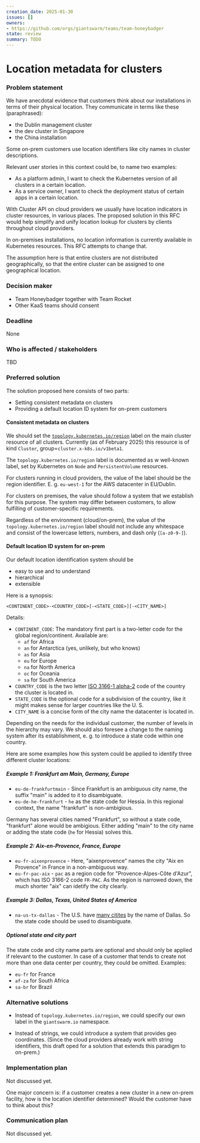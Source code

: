 ```yaml
---
creation_date: 2025-01-30
issues: []
owners:
- https://github.com/orgs/giantswarm/teams/team-honeybadger
state: review
summary: TODO
---
```


# Location metadata for clusters

### Problem statement

We have anecdotal evidence that customers think about our installations in terms of their physical location. They communicate in terms like these (paraphrased):

- the Dublin management cluster
- the dev cluster in Singapore
- the China installation

Some on-prem customers use location identifiers like city names in cluster descriptions.

Relevant user stories in this context could be, to name two examples:

- As a platform admin, I want to check the Kubernetes version of all clusters in a certain location.
- As a service owner, I want to check the deployment status of certain apps in a certain location.

With Cluster API on cloud providers we usually have location indicators in cluster resources, in various places. The proposed solution in this RFC would help simplify and unify location lookup for clusters by clients throughout cloud providers.

In on-premises installations, no location information is currently available in Kubernetes resources. This RFC attempts to change that.

The assumption here is that entire clusters are not distributed geographically, so that the entire cluster can be assigned to one geographical location.

### Decision maker

- Team Honeybadger together with Team Rocket
- Other KaaS teams should consent

### Deadline

None

### Who is affected / stakeholders

TBD

### Preferred solution

The solution proposed here consists of two parts:

- Setting consistent metadata on clusters
- Providing a default location ID system for on-prem customers

#### Consistent metadata on clusters

We should set the [`topology.kubernetes.io/region`](https://kubernetes.io/docs/reference/labels-annotations-taints/#topologykubernetesioregion) label on the main cluster resource of all clusters. Currently (as of February 2025) this resource is of kind `Cluster`, group=`cluster.x-k8s.io/v1beta1`.

The `topology.kubernetes.io/region` label is documented as w well-known label, set by Kubernetes on `Node` and `PersistentVolume` resources.

For clusters running in cloud providers, the value of the label should be the region identifier. E. g. `eu-west-1` for the AWS datacenter in EU/Dublin.

For clusters on premises, the value should follow a system that we establish for this purpose. The system may differ between customers, to allow fulfilling of customer-specific requirements.

Regardless of the environment (cloud/on-prem), the value of the `topology.kubernetes.io/region` label should not include any whitespace and consist of the lowercase letters, numbers, and dash only (`[a-z0-9-]`).

#### Default location ID system for on-prem

Our default location identification system should be

- easy to use and to understand
- hierarchical
- extensible

Here is a synopsis:

```
<CONTINENT_CODE>-<COUNTRY_CODE>[-<STATE_CODE>][-<CITY_NAME>]
```

Details:

- `CONTINENT_CODE`: The mandatory first part is a two-letter code for the global region/continent. Available are:
  - `af` for Africa
  - `an` for Antarctica (yes, unlikely, but who knows)
  - `as` for Asia
  - `eu` for Europe
  - `na` for North America
  - `oc` for Oceania
  - `sa` for South America
- `COUNTRY_CODE` is the two letter [ISO 3166-1 alpha-2](https://en.wikipedia.org/wiki/ISO_3166-1_alpha-2) code of the country the cluster is located in.
- `STATE_CODE` is the optional code for a subdivision of the country, like it might makes sense for larger countries like the U. S.
- `CITY_NAME` is a concise form of the city name the datacenter is located in.

Depending on the needs for the individual customer, the number of levels in the hierarchy may vary. We should also foresee a change to the naming system after its establishment, e. g. to introduce a state code within one country.

Here are some examples how this system could be applied to identify three different cluster locations:

##### Example 1: Frankfurt am Main, Germany, Europe

- `eu-de-frankfurtmain` - Since Frankfurt is an ambiguous city name, the suffix "main" is added to it to disambiguate.
- `eu-de-he-frankfurt` - `he` as the state code for Hessia. In this regional context, the name "frankfurt" is non-ambigious.

Germany has several cities named "Frankfurt", so without a state code, "frankfurt" alone would be ambigious. Either adding "main" to the city name or adding the state code (`he` for Hessia) solves this.

##### Example 2: Aix-en-Provence, France, Europe

- `eu-fr-aixenprovence` - Here, "aixenprovence" names the city "Aix en Provence" in France in a non-ambiguous way.
- `eu-fr-pac-aix` - `pac` as a region code for "Provence-Alpes-Côte d'Azur", which has ISO 3166-2 code `FR-PAC`. As the region is narrowed down, the much shorter "aix" can idetify the city clearly.

##### Example 3: Dallas, Texas, United States of America

- `na-us-tx-dallas` - The U.S. have [many citites](https://en.wikipedia.org/wiki/Dallas_(disambiguation)) by the name of Dallas. So the state code should be used to disambiguate.

##### Optional state and city part

The state code and city name parts are optional and should only be applied if relevant to the customer. In case of a customer that tends to create not more than one data center per country, they could be omitted. Examples:

- `eu-fr` for France
- `af-za` for South Africa
- `sa-br` for Brazil

### Alternative solutions

- Instead of `topology.kubernetes.io/region`, we could specify our own label in the `giantswarm.io` namespace.

- Instead of strings, we could introduce a system that provides geo coordinates. (Since the cloud providers already work with string identifiers, this draft oped for a solution that extends this paradigm to on-prem.)

### Implementation plan

Not discussed yet.

One major concern is: if a customer creates a new cluster in a new on-prem facility, how is the location identifier determined? Would the customer have to think about this?

### Communication plan

Not discussed yet.
